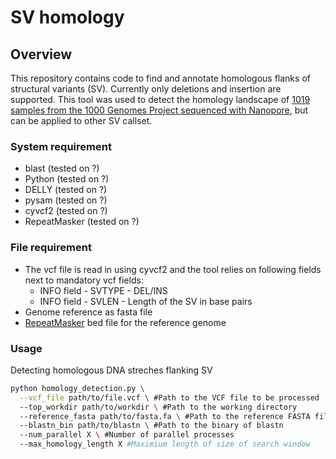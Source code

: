# SV homology
## Overview

This repository contains code to find and annotate homologous flanks of structural variants (SV). Currently only deletions and insertion are supported. This tool was used to detect the homology landscape of [1019 samples from the 1000 Genomes Project sequenced with Nanopore](https://www.biorxiv.org/content/10.1101/2024.04.18.590093v1), but can be applied to other SV callset.

### System requirement
- blast (tested on ?)
- Python (tested on ?)
- DELLY (tested on ?)
- pysam (tested on ?)
- cyvcf2 (tested on ?)
- RepeatMasker (tested on ?)

### File requirement
- The vcf file is read in using cyvcf2 and the tool relies on following fields next to mandatory vcf fields:
  - INFO field - SVTYPE - DEL/INS
  - INFO field - SVLEN - Length of the SV in base pairs
- Genome reference as fasta file
- [RepeatMasker](https://github.com/Dfam-consortium/RepeatMasker) bed file for the reference genome

### Usage
Detecting homologous DNA streches flanking SV
```bash
python homology_detection.py \
  --vcf_file path/to/file.vcf \ #Path to the VCF file to be processed
  --top_workdir path/to/workdir \ #Path to the working directory
  --reference_fasta path/to/fasta.fa \ #Path to the reference FASTA file
  --blastn_bin path/to/blastn \ #Path to the binary of blastn
  --num_parallel X \ #Number of parallel processes
  --max_homology_length X #Maximium length of size of search window
```
